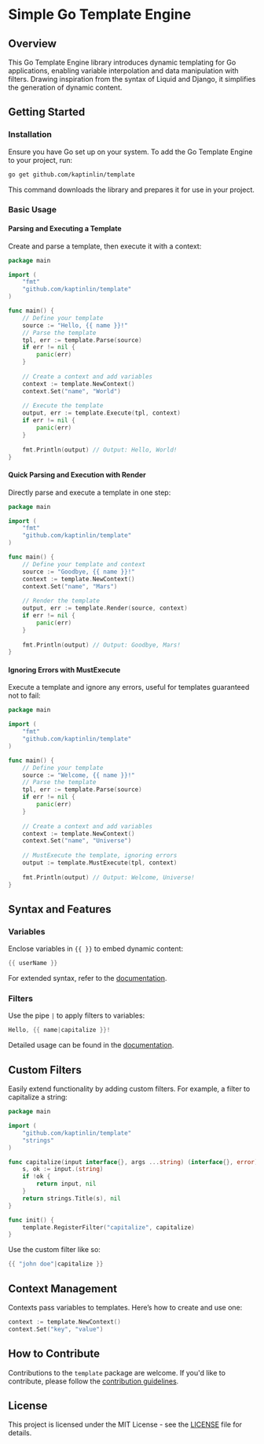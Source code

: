 # Simple Go Template Engine

## Overview

This Go Template Engine library introduces dynamic templating for Go applications, enabling variable interpolation and data manipulation with filters. Drawing inspiration from the syntax of Liquid and Django, it simplifies the generation of dynamic content.

## Getting Started

### Installation

Ensure you have Go set up on your system. To add the Go Template Engine to your project, run:

```sh
go get github.com/kaptinlin/template
```

This command downloads the library and prepares it for use in your project.

### Basic Usage

#### Parsing and Executing a Template

Create and parse a template, then execute it with a context:

```go
package main

import (
	"fmt"
	"github.com/kaptinlin/template"
)

func main() {
    // Define your template
    source := "Hello, {{ name }}!"
    // Parse the template
    tpl, err := template.Parse(source)
    if err != nil {
        panic(err)
    }
    
    // Create a context and add variables
    context := template.NewContext()
    context.Set("name", "World")
    
    // Execute the template
    output, err := template.Execute(tpl, context)
    if err != nil {
        panic(err)
    }
    
    fmt.Println(output) // Output: Hello, World!
}
```

#### Quick Parsing and Execution with Render

Directly parse and execute a template in one step:

```go
package main

import (
	"fmt"
	"github.com/kaptinlin/template"
)

func main() {
    // Define your template and context
    source := "Goodbye, {{ name }}!"
    context := template.NewContext()
    context.Set("name", "Mars")
    
    // Render the template
    output, err := template.Render(source, context)
    if err != nil {
        panic(err)
    }
    
    fmt.Println(output) // Output: Goodbye, Mars!
}
```

#### Ignoring Errors with MustExecute
Execute a template and ignore any errors, useful for templates guaranteed not to fail:

```go
package main

import (
	"fmt"
	"github.com/kaptinlin/template"
)

func main() {
    // Define your template
    source := "Welcome, {{ name }}!"
    // Parse the template
    tpl, err := template.Parse(source)
    if err != nil {
        panic(err)
    }
    
    // Create a context and add variables
    context := template.NewContext()
    context.Set("name", "Universe")
    
    // MustExecute the template, ignoring errors
    output := template.MustExecute(tpl, context)
    
    fmt.Println(output) // Output: Welcome, Universe!
}
```

## Syntax and Features

### Variables

Enclose variables in `{{ }}` to embed dynamic content:

```go
{{ userName }}
```

For extended syntax, refer to the [documentation](docs/variables.md).

### Filters

Use the pipe `|` to apply filters to variables:

```go
Hello, {{ name|capitalize }}!
```

Detailed usage can be found in the [documentation](docs/filters.md).

## Custom Filters

Easily extend functionality by adding custom filters. For example, a filter to capitalize a string:

```go
package main

import (
	"github.com/kaptinlin/template"
	"strings"
)

func capitalize(input interface{}, args ...string) (interface{}, error) {
	s, ok := input.(string)
	if !ok {
		return input, nil
	}
	return strings.Title(s), nil
}

func init() {
	template.RegisterFilter("capitalize", capitalize)
}
```

Use the custom filter like so:

```go
{{ "john doe"|capitalize }}
```

## Context Management

Contexts pass variables to templates. Here’s how to create and use one:

```go
context := template.NewContext()
context.Set("key", "value")
```

## How to Contribute

Contributions to the `template` package are welcome. If you'd like to contribute, please follow the [contribution guidelines](CONTRIBUTING.md).

## License

This project is licensed under the MIT License - see the [LICENSE](LICENSE) file for details.